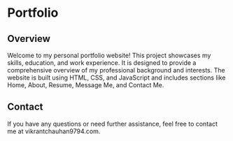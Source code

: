 # Portfolio 
## Overview
Welcome to my personal portfolio website! This project showcases my skills, education, and work experience. It is designed to provide a comprehensive overview of my professional background and interests. The website is built using HTML, CSS, and JavaScript and includes sections like Home, About, Resume, Message Me, and Contact Me.
## Contact
If you have any questions or need further assistance, feel free to contact me at vikrantchauhan9794.com.
